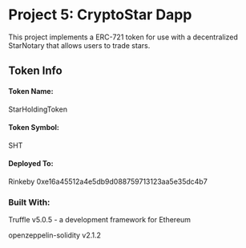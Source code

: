 # Project 5: CryptoStar Dapp

This project implements a ERC-721 token for use with a decentralized StarNotary that allows users to trade stars.

## Token Info

#### Token Name:

StarHoldingToken

#### Token Symbol:

SHT

#### Deployed To:

Rinkeby 0xe16a45512a4e5db9d088759713123aa5e35dc4b7

### Built With:

Truffle v5.0.5 - a development framework for Ethereum

openzeppelin-solidity v2.1.2
